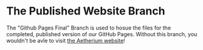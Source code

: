 # The Published Website Branch
The "Github Pages Final" Branch is used to hosue the files for the completed, published version of our GitHub Pages. Without this branch, you wouldn't be avle to visit [the Aetherium website](gamingzacharyc.github.io/Aetherium)!
